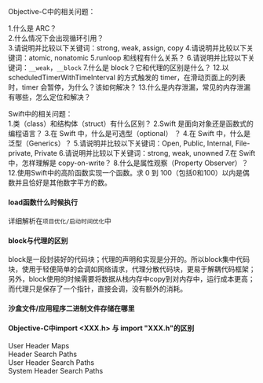 Objective-C中的相关问题：  

1.什么是 ARC？    
2.什么情况下会出现循环引用？  
3.请说明并比较以下关键词：strong, weak, assign, copy
4.请说明并比较以下关键词：atomic, nonatomic
5.runloop 和线程有什么关系？
6.请说明并比较以下关键词：`__weak`，`__block`
7.什么是 block？它和代理的区别是什么？
12.以 scheduledTimerWithTimeInterval 的方式触发的 timer，在滑动页面上的列表时，timer 会暂停，为什么？该如何解决？
13.什么是内存泄漏，常见的内存泄漏有哪些，怎么定位和解决？  

Swift中的相关问题：  
1.类（class）和结构体（struct）有什么区别？
2.Swift 是面向对象还是函数式的编程语言？
3.在 Swift 中，什么是可选型（optional） ？
4.在 Swift 中，什么是泛型（Generics）？
5.请说明并比较以下关键词：Open, Public, Internal, File-private, Private
6.请说明并比较以下关键词：strong, weak, unowned
7.在 Swift 中，怎样理解是 copy-on-write？
8.什么是属性观察（Property Observer）？
12.使用Swift中的高阶函数实现一个函数。求 0 到 100（包括0和100）以内是偶数并且恰好是其他数字平方的数。

#### load函数什么时候执行
详细解析在`项目优化/启动时间优化`中

#### block与代理的区别
block是一段封装好的代码块；代理的声明和实现是分开的。所以block集中代码块，使用于轻便简单的会调如网络请求，代理分散代码块，更易于解耦代码框架；  
另外，block使用的时候需要将数据从栈内存中copy到对内存中，运行成本更高；而代理只是保存了一个指针，直接会调，没有额外的消耗。  


#### 沙盒文件/应用程序二进制文件存储在哪里

#### Objective-C中import <XXX.h> 与 import "XXX.h"的区别

User Header Maps  
Header Search Paths  
User Header Search Paths  
System Header Search Paths  

